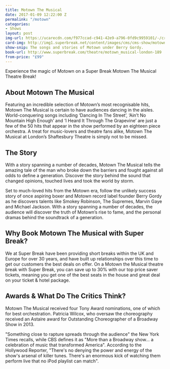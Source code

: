 ```yaml
---
title: Motown The Musical
date: 2017-01-09 12:22:00 Z
permalink: "/motown"
categories:
- Shows
layout: post
img-url: https://ucarecdn.com/f977ccad-c941-42e9-a796-0fd9c9959101/-/crop/1400x699/0,0/
card-img: http://img1.superbreak.net/content/images/cms/cms-show/motown-tab-compressor.jpg
show-snip: The songs and stories of Motown under Berry Gordy.
book-url: http://www.superbreak.com/theatre/motown_musical-london-189
from-price: "£99"
---
```


Experience the magic of Motown on a Super Break Motown The Musical Theatre Break!


## About Motown The Musical

Featuring an incredible selection of Motown’s most recognisable hits, Motown The Musical is certain to have audiences dancing in the aisles. World-conquering songs including ‘Dancing In The Street’, ‘Ain’t No Mountain High Enough’ and ‘I Heard It Through The Grapevine’ are just a few of the 50 hits that appear in the show performed by an eighteen piece orchestra. A treat for music-lovers and theatre fans alike, Motown The Musical at London’s Shaftesbury Theatre is simply not to be missed.


## The Story

With a story spanning a number of decades, Motown The Musical tells the amazing tale of the man who broke down the barriers and fought against all odds to define a generation. Discover the story behind the sound that changed opinions, touched lives and took the world by storm.

Set to much-loved hits from the Motown era, follow the unlikely success story of once aspiring boxer and Motown record label founder Berry Gordy as he discovers talents like Smokey Robinson, The Supremes, Marvin Gaye and Michael Jackson. With a story spanning a number of decades, the audience will discover the truth of Motown’s rise to fame, and the personal dramas behind the soundtrack of a generation.


## Why Book Motown The Musical with Super Break?

We at Super Break have been providing short breaks within the UK and Europe for over 30 years, and have built up relationships over this time to get our customers the best deals on offer. On a Motown the Musical theatre break with Super Break, you can save up to 30% with our top price saver tickets, meaning you get one of the best seats in the house and great deal on your ticket & hotel package.


## Awards & What Do The Critics Think?

Motown The Musical received four Tony Award nominations, one of which for best orchestration. Patricia Wilcox, who oversaw the choreography received an Astaire award for Outstanding Choreographer of a Broadway Show in 2013.

"Something close to rapture spreads through the audience" the New York Times recalls, while CBS defines it as "More than a Broadway show... a celebration of music that transformed America". According to the Hollywood Reporter, "There's no denying the power and energy of the show's arsenal of killer tunes. There's an enormous kick of watching them perform live that no iPod playlist can match".

